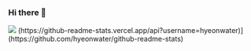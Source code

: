 ### Hi there 👋

<!--
**hyeonwater/hyeonwater** is a ✨ _special_ ✨ repository because its `README.md` (this file) appears on your GitHub profile.

Here are some ideas to get you started:

- 🔭 I’m currently working on ...
- 🌱 I’m currently learning ...
- 👯 I’m looking to collaborate on ...
- 🤔 I’m looking for help with ...
- 💬 Ask me about ...
- 📫 How to reach me: ...
- 😄 Pronouns: ...
- ⚡ Fun fact: ...
-->
<img src="https://capsule-render.vercel.app/api??text=Hello%World!type=wave&color=auto&height=300&section=header&text=capsule%20render&fontSize=90" />
(https://github-readme-stats.vercel.app/api?username=hyeonwater)](https://github.com/hyeonwater/github-readme-stats)

